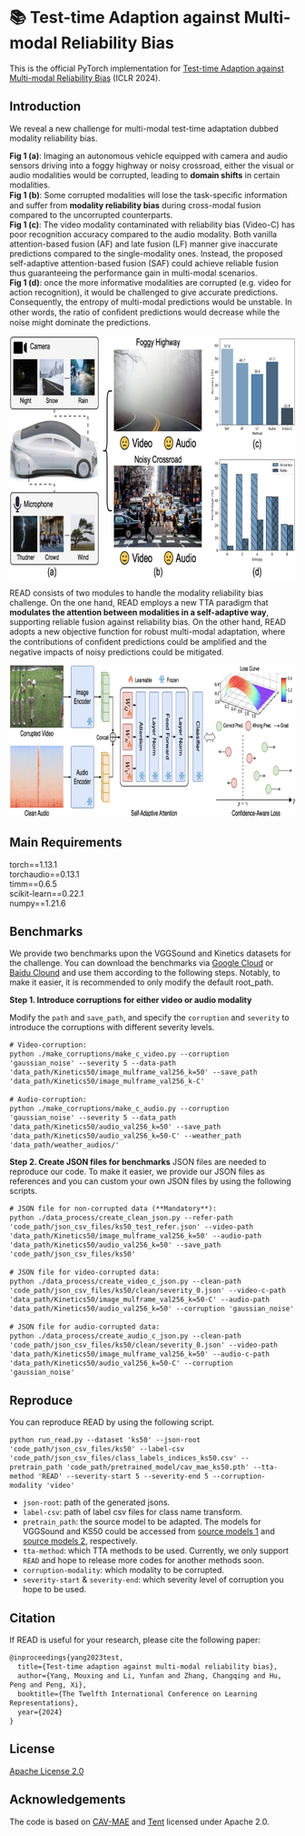 # 📚 Test-time Adaption against Multi-modal Reliability Bias

This is the official PyTorch implementation for [Test-time Adaption against Multi-modal Reliability Bias](https://openreview.net/pdf?id=TPZRq4FALB) (ICLR 2024).

## Introduction
We reveal a new challenge for multi-modal test-time adaptation dubbed modality reliability bias.

**Fig 1 (a)**: Imaging an autonomous vehicle equipped with camera and audio sensors driving into a foggy highway or noisy crossroad, either the visual or audio modalities would be corrupted, leading to **domain shifts** in certain modalities.<br>
**Fig 1 (b)**: Some corrupted modalities will lose the task-speciﬁc information and suffer from **modality reliability bias** during cross-modal fusion compared to the uncorrupted counterparts.<br>
**Fig 1 (c)**: The video modality contaminated with reliability bias (Video-C) has poor recognition accuracy compared to the audio modality. Both vanilla attention-based fusion (AF) and late fusion (LF) manner give inaccurate predictions compared to the single-modality ones. Instead, the proposed self-adaptive attention-based fusion (SAF) could achieve reliable fusion thus guaranteeing the performance gain in multi-modal scenarios.<br>
**Fig 1 (d)**: once the more informative modalities are corrupted (e.g. video for action recognition), it would be challenged to give accurate predictions. Consequently, the entropy of multi-modal predictions would be unstable. In other words, the ratio of conﬁdent predictions would decrease while the noise might dominate the predictions.

<img src="https://github.com/XLearning-SCU/2024-ICLR-READ/blob/main/figs/observation.png"  width="760" height="428" />


READ consists of two modules to handle the modality reliability bias challenge.
On the one hand, READ employs a new TTA paradigm that **modulates the attention between modalities in a self-adaptive way**, supporting reliable fusion against reliability bias. 
On the other hand, READ adopts a new objective function for robust multi-modal adaptation, where the contributions of conﬁdent predictions could be ampliﬁed and the negative impacts of noisy predictions could be mitigated.

<img src="https://github.com/XLearning-SCU/2024-ICLR-READ/blob/main/figs/framework.png"  width="760" height="268" />

## Main Requirements

torch==1.13.1 <br>
torchaudio==0.13.1<br>
timm==0.6.5<br>
scikit-learn==0.22.1<br>
numpy==1.21.6

## Benchmarks
We provide two benchmarks upon the VGGSound and Kinetics datasets for the challenge. You can download the benchmarks via [Google Cloud](https://drive.google.com/drive/folders/1SWkNwTqI08xbNJgz-YU2TwWHPn5Q4z5b?usp=sharing) or [Baidu Clound](https://pan.baidu.com/s/1Xo3IxQyd_fkzMVofDWKYVw?pwd=fnha) and use them according to the following steps. Notably, to make it easier, it is recommended to only modify the default root_path.

**Step 1. Introduce corruptions for either video or audio modality**

Modify the ```path``` and ```save_path```, and specify the ```corruption``` and ```severity``` to introduce the corruptions with different severity levels.

```
# Video-corruption:
python ./make_corruptions/make_c_video.py --corruption 'gaussian_noise' --severity 5 --data-path 'data_path/Kinetics50/image_mulframe_val256_k=50' --save_path 'data_path/Kinetics50/image_mulframe_val256_k-C'

# Audio-corruption:
python ./make_corruptions/make_c_audio.py --corruption 'gaussian_noise' --severity 5 --data_path 'data_path/Kinetics50/audio_val256_k=50' --save_path 'data_path/Kinetics50/audio_val256_k=50-C' --weather_path 'data_path/weather_audios/'
```
**Step 2. Create JSON files for benchmarks**
JSON files are needed to reproduce our code. To make it easier, we provide our JSON files as references and you can custom your own JSON files by using the following scripts.

```
# JSON file for non-corrupted data (**Mandatory**):
python ./data_process/create_clean_json.py --refer-path 'code_path/json_csv_files/ks50_test_refer.json' --video-path 'data_path/Kinetics50/image_mulframe_val256_k=50' --audio-path 'data_path/Kinetics50/audio_val256_k=50' --save_path 'code_path/json_csv_files/ks50'

# JSON file for video-corrupted data:
python ./data_process/create_video_c_json.py --clean-path 'code_path/json_csv_files/ks50/clean/severity_0.json' --video-c-path 'data_path/Kinetics50/image_mulframe_val256_k=50-C' --audio-path 'data_path/Kinetics50/audio_val256_k=50' --corruption 'gaussian_noise'

# JSON file for audio-corrupted data:
python ./data_process/create_audio_c_json.py --clean-path 'code_path/json_csv_files/ks50/clean/severity_0.json' --video-path 'data_path/Kinetics50/image_mulframe_val256_k=50' --audio-c-path 'data_path/Kinetics50/audio_val256_k=50-C' --corruption 'gaussian_noise'
```

## Reproduce

You can reproduce READ by using the following script.

```
python run_read.py --dataset 'ks50' --json-root 'code_path/json_csv_files/ks50' --label-csv 'code_path/json_csv_files/class_labels_indices_ks50.csv' --pretrain_path 'code_path/pretrained_model/cav_mae_ks50.pth' --tta-method 'READ' --severity-start 5 --severity-end 5 --corruption-modality 'video'
```

- `json-root`: path of the generated jsons.
- `label-csv`: path of label csv files for class name transform.
- `pretrain_path`: the source model to be adapted. The models for VGGSound and KS50 could be accessed from [source models 1](https://www.dropbox.com/s/dl/f4wrbxv2unewss9/vgg_65.5.pth) and [source models 2](https://drive.google.com/file/d/1m38uCAfwL--RP6rWtOvGee4i2SfAzbjl/view?usp=sharing), respectively.
- `tta-method`: which TTA methods to be used. Currently, we only support `READ` and hope to release more codes for another methods soon.
- `corruption-modality`: which modality to be corrupted.
- `severity-start` & `severity-end`: which severity level of corruption you hope to be used.   

## Citation

If READ is useful for your research, please cite the following paper:
```
@inproceedings{yang2023test,
  title={Test-time adaption against multi-modal reliability bias},
  author={Yang, Mouxing and Li, Yunfan and Zhang, Changqing and Hu, Peng and Peng, Xi},
  booktitle={The Twelfth International Conference on Learning Representations},
  year={2024}
}
```

## License

[Apache License 2.0](http://www.apache.org/licenses/LICENSE-2.0)

## Acknowledgements
The code is based on [CAV-MAE](https://github.com/YuanGongND/cav-mae?tab=readme-ov-file#pretrained-models) and [Tent](https://github.com/DequanWang/tent) licensed under Apache 2.0.
